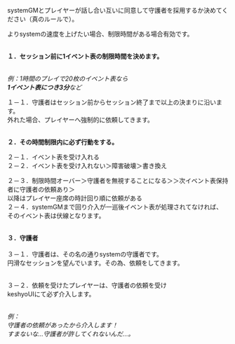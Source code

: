 <p>systemGMとプレイヤーが話し合い互いに同意して守護者を採用するか決めてください（真のルールで）。</p>

<p>よりsystemの速度を上げたい場合、制限時間がある場合有効です。</p>

<p><br />
<strong>１．セッション前に1イベント表の制限時間を決めます。</strong></p>

<p><br />
<em>例：1時間のプレイで20枚のイベント表なら<br />
<strong>1イベント表につき3分</strong>など</em></p>

<p>１－１．守護者はセッション前からセッション終了まで以上の決まりに沿います。<br />
外れた場合、プレイヤーへ強制的に依頼してきます。</p>

<p><br />
<strong>２．その時間制限内に必ず行動をする。</strong></p>

<p>２－１．イベント表を受け入れる<br />
２－２．イベント表を受け入れない＞障害破壊＞書き換え</p>

<p>２－３．制限時間オーバー＞守護者を無視することになる＞＞次イベント表保持者に守護者の依頼あり＞<br />
以降はプレイヤー座席の時計回り順に依頼がある<br />
２－４．systemGMまで回り介入が一巡後イベント表が処理されてなければ、そのイベント表は伏線となります。</p>

<p><br />
<strong>３．守護者<br />
</strong><br />
３－１．守護者は、その名の通りsystemの守護者です。<br />
円滑なセッションを望んでいます。その為、依頼をしてきます。</p>

<p><br />
３－２．依頼を受けたプレイヤーは、守護者の依頼を受け<br />
keshyoUIにて必ず介入します。</p>

<p><br />
<em>例：<br />
守護者の依頼があったから介入します！<br />
すまないな…守護者が許してくれないんだ…。<br />
</em></p>

